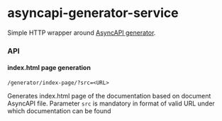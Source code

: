# asyncapi-generator-service

Simple HTTP wrapper around [AsyncAPI generator](https://www.asyncapi.com/tools/generator). 

### API

#### index.html page generation
```shell
/generator/index-page/?src=<URL>
```
Generates index.html page of the documentation based on document AsyncAPI file.
Parameter `src` is mandatory in format of valid URL under which documentation can be found

